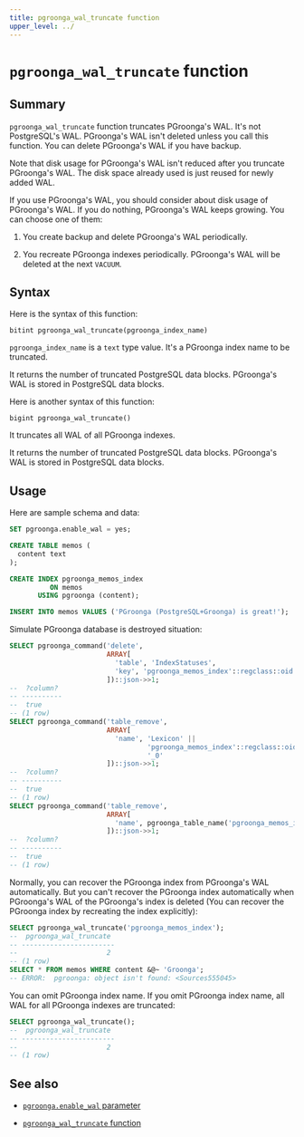 ```yaml
---
title: pgroonga_wal_truncate function
upper_level: ../
---
```


# `pgroonga_wal_truncate` function

## Summary

`pgroonga_wal_truncate` function truncates PGroonga's WAL. It's not PostgreSQL's WAL. PGroonga's WAL isn't deleted unless you call this function. You can delete PGroonga's WAL if you have backup.

Note that disk usage for PGroonga's WAL isn't reduced after you truncate PGroonga's WAL. The disk space already used is just reused for newly added WAL.

If you use PGroonga's WAL, you should consider about disk usage of PGroonga's WAL. If you do nothing, PGroonga's WAL keeps growing. You can choose one of them:

  1. You create backup and delete PGroonga's WAL periodically.

  2. You recreate PGroonga indexes periodically. PGroonga's WAL will be deleted at the next `VACUUM`.

## Syntax

Here is the syntax of this function:

```text
bitint pgroonga_wal_truncate(pgroonga_index_name)
```

`pgroonga_index_name` is a `text` type value. It's a PGroonga index name to be truncated.

It returns the number of truncated PostgreSQL data blocks. PGroonga's WAL is stored in PostgreSQL data blocks.

Here is another syntax of this function:

```text
bigint pgroonga_wal_truncate()
```

It truncates all WAL of all PGroonga indexes.

It returns the number of truncated PostgreSQL data blocks. PGroonga's WAL is stored in PostgreSQL data blocks.

## Usage

Here are sample schema and data:

```sql
SET pgroonga.enable_wal = yes;

CREATE TABLE memos (
  content text
);

CREATE INDEX pgroonga_memos_index
          ON memos
       USING pgroonga (content);

INSERT INTO memos VALUES ('PGroonga (PostgreSQL+Groonga) is great!');
```

Simulate PGroonga database is destroyed situation:

```sql
SELECT pgroonga_command('delete',
                        ARRAY[
                          'table', 'IndexStatuses',
                          'key', 'pgroonga_memos_index'::regclass::oid::text
                        ])::json->>1;
--  ?column? 
-- ----------
--  true
-- (1 row)
SELECT pgroonga_command('table_remove',
                        ARRAY[
                          'name', 'Lexicon' ||
                                  'pgroonga_memos_index'::regclass::oid ||
                                  '_0'
                        ])::json->>1;
--  ?column? 
-- ----------
--  true
-- (1 row)
SELECT pgroonga_command('table_remove',
                        ARRAY[
                          'name', pgroonga_table_name('pgroonga_memos_index')
                        ])::json->>1;
--  ?column? 
-- ----------
--  true
-- (1 row)
```

Normally, you can recover the PGroonga index from PGroonga's WAL automatically. But you can't recover the PGroonga index automatically when PGroonga's WAL of the PGroonga's index is deleted (You can recover the PGroonga index by recreating the index explicitly):

```sql
SELECT pgroonga_wal_truncate('pgroonga_memos_index');
--  pgroonga_wal_truncate 
-- -----------------------
--                      2
-- (1 row)
SELECT * FROM memos WHERE content &@~ 'Groonga';
-- ERROR:  pgroonga: object isn't found: <Sources555045>
```

You can omit PGroonga index name. If you omit PGroonga index name, all WAL for all PGroonga indexes are truncated:

```sql
SELECT pgroonga_wal_truncate();
--  pgroonga_wal_truncate 
-- -----------------------
--                      2
-- (1 row)
```

## See also

  * [`pgroonga.enable_wal` parameter][enable-wal]

  * [`pgroonga_wal_truncate` function][wal-truncate]

[enable-wal]:../parameters/enable-wal.html

[wal-truncate]:pgroonga-wal-truncate.html
